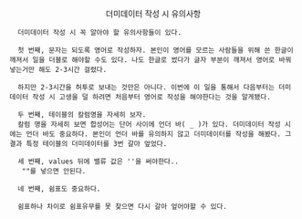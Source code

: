 <center>더미데이터 작성 시 유의사항</center>

      더미데이터 작성 시 꼭 알아야 할 유의사항들이 있다. 

      첫 번째, 문자는 되도록 영어로 작성하자. 본인이 영어를 모르는 사람들을 위해 쓴 한글이 깨져서 일을 더블로 해야할 수도 있다. 나도 한글로 썼다가 글자 부분이 깨져서 영어로 바꿔 넣는거만 해도 2-3시간 걸렸다. 
      
      하지만 2-3시간을 허투로 보내는 것만은 아니다. 이번에 이 일을 통해서 다음부터는 더미데이터 작성 시 고생을 덜 하려면 처음부터 영어로 작성을 해야한다는 것을 알게됐다.

      두 번째, 테이블의 칼럼명을 자세히 보자.
      칼럼 명을 자세히 보면 합성어는 단어 사이에 언더 바( _ )가 있다. 더미데이터 작성 시에는 언더 바도 중요하다. 본인이 언더 바를 유의하지 않고 더미데이터를 작성을 해봤다. 그 결과 특정 테이블의 더미데이터를 3번 갈아 엎었다.

      세 번째, values 뒤에 밸류 값은 ''을 써야한다..
       ""를 넣으면 안된다. 
       
      네 번째, 쉼표도 중요하다. 
      
      쉼표하나 차이로 쉼표유무를 못 찾으면 다시 갈아 엎어야할 수 있다.